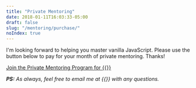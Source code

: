 ```yaml
---
title: "Private Mentoring"
date: 2018-01-11T16:03:33-05:00
draft: false
slug: "/mentoring/purchase/"
noIndex: true
---
```


I'm looking forward to helping you master vanilla JavaScript. Please use the button below to pay for your month of private mentoring. Thanks!

<a class="btn btn-large" href="https://gomakethings.com/checkout?edd_action=add_to_cart&download_id=13024&edd_options[price_id]=3">Join the Private Mentoring Program for {{<price-mentoring>}}</a>

*__PS:__ As always, feel free to email me at {{<email>}} with any questions.*